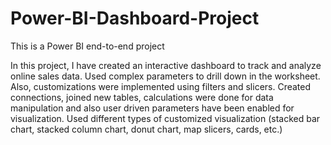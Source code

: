 # Power-BI-Dashboard-Project
This is a Power BI end-to-end project

In this project, I have created an interactive dashboard to track and analyze online sales data.
Used complex parameters to drill down in the worksheet. Also, customizations were implemented using filters and slicers.
Created connections, joined new tables, calculations were done for data manipulation and also user driven parameters have been enabled for visualization.
Used different types of customized visualization (stacked bar chart, stacked column chart, donut chart, map slicers, cards, etc.)
